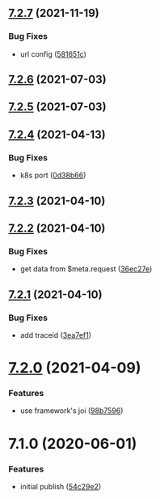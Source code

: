 ## [7.2.7](https://github.com/softwaregroup-bg/ut-port-viber/compare/v7.2.6...v7.2.7) (2021-11-19)


### Bug Fixes

* url config ([581651c](https://github.com/softwaregroup-bg/ut-port-viber/commit/581651c86839f18c38d79395d4baae1e44806c79))



## [7.2.6](https://github.com/softwaregroup-bg/ut-port-viber/compare/v7.2.5...v7.2.6) (2021-07-03)



## [7.2.5](https://github.com/softwaregroup-bg/ut-port-viber/compare/v7.2.4...v7.2.5) (2021-07-03)



## [7.2.4](https://github.com/softwaregroup-bg/ut-port-viber/compare/v7.2.3...v7.2.4) (2021-04-13)


### Bug Fixes

* k8s port ([0d38b66](https://github.com/softwaregroup-bg/ut-port-viber/commit/0d38b6666fab66519d4f343d605c22ca47a57c05))



## [7.2.3](https://github.com/softwaregroup-bg/ut-port-viber/compare/v7.2.2...v7.2.3) (2021-04-10)



## [7.2.2](https://github.com/softwaregroup-bg/ut-port-viber/compare/v7.2.1...v7.2.2) (2021-04-10)


### Bug Fixes

* get data from $meta.request ([36ec27e](https://github.com/softwaregroup-bg/ut-port-viber/commit/36ec27eb9b717f11604164c41e38dd25f0ed38b9))



## [7.2.1](https://github.com/softwaregroup-bg/ut-port-viber/compare/v7.2.0...v7.2.1) (2021-04-10)


### Bug Fixes

* add traceid ([3ea7ef1](https://github.com/softwaregroup-bg/ut-port-viber/commit/3ea7ef13b398b0c1dba2e946a78bc4a74071575b))



# [7.2.0](https://github.com/softwaregroup-bg/ut-port-viber/compare/v7.1.0...v7.2.0) (2021-04-09)


### Features

* use framework's joi ([98b7596](https://github.com/softwaregroup-bg/ut-port-viber/commit/98b7596ec9d9c6521842431ab6e1bced950929ff))



# 7.1.0 (2020-06-01)


### Features

* initial publish ([54c29e2](https://github.com/softwaregroup-bg/ut-port-viber/commit/54c29e2804bf7fc28a7acb7a6cc5cf1dd73f4558))



